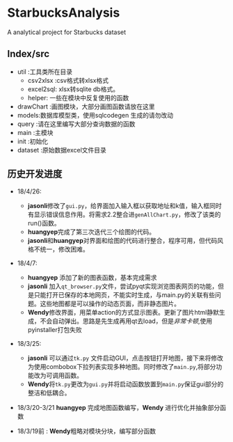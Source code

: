 # StarbucksAnalysis
A analytical project for Starbucks dataset


## Index/src
 - util :工具类所在目录
    - csv2xlsx :csv格式转xlsx格式
    - excel2sql: xlsx转sqlite db格式。
    - helper: 一些在模块中反复使用的函数
 - drawChart :画图模块，大部分画图函数请放在这里
 - models:数据库模型类，使用sqlcodegen 生成的请勿改动
 - query :请在这里编写大部分查询数据的函数
 - main :主模块
 - init :初始化
 - dataset :原始数据excel文件目录

## 历史开发进度
- 18/4/26:
    + **jasonli**修改了`gui.py`，给界面加入输入框以获取地址和k值，输入框同时有显示错误信息作用。将需求2.2整合进`genAllChart.py`，修改了该类的run()函数。
    + **huangyep**完成了第三次迭代三个绘图的代码。
    + **jasonli**和**huangyep**对界面和绘图的代码进行整合，程序可用，但代码风格不统一，修改困难。
- 18/4/7: 
    + **huangyep** 添加了新的图表函数，基本完成需求
    + **jasonli** 加入`qt_browser.py`文件，尝试pyqt实现浏览图表网页的功能，但是只能打开已保存的本地网页，不能实时生成，与main.py的关联有些问题。这些地图都是可以操作的动态页面，而非静态图片。
    + **Wendy**修改界面，用菜单action的方式显示图表。更新了图片html静默生成，不会自动弹出。思路是先生成再用qt去load，但是*非常卡顿*,使用pyinstaller打包失败
    
- 18/3/25: 
    + **jasonli** 可以通过`tk.py` 文件启动GUI，点击按钮打开地图，接下来将修改为使用combobox下拉列表实现多种地图。同时修改了`main.py`,将部分功能改为可调用函数。
    + **Wendy**将`tk.py`更改为`gui.py`并将启动函数放置到`main.py`保证gui部分的整洁和低耦合。

- 18/3/20-3/21 **huangyep** 完成地图函数编写，**Wendy** 进行优化并抽象部分函数

- 18/3/19前 : **Wendy**粗略对模块分块，编写部分函数


